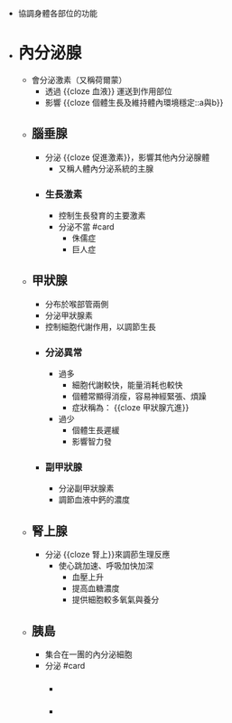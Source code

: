 - 協調身體各部位的功能
- # 內分泌腺
	- 會分泌激素（又稱荷爾蒙）
		- 透過 {{cloze 血液}} 運送到作用部位
		- 影響 {{cloze 個體生長及維持體內環境穩定::a與b}}
	- ## 腦垂腺
		- 分泌 {{cloze 促進激素}}，影響其他內分泌腺體
			- 又稱人體內分泌系統的主腺
		- ### 生長激素
			- 控制生長發育的主要激素
			- 分泌不當 #card
				- 侏儒症
				- 巨人症
	- ## 甲狀腺
		- 分布於喉部管兩側
		- 分泌甲狀腺素
		- 控制細胞代謝作用，以調節生長
		- ### 分泌異常
			- 過多
				- 細胞代謝較快，能量消耗也較快
				- 個體常顯得消瘦，容易神經緊張、煩躁
				- 症狀稱為： {{cloze 甲狀腺亢進}}
			- 過少
				- 個體生長遲緩
				- 影響智力發
		- ### 副甲狀腺
			- 分泌副甲狀腺素
			- 調節血液中鈣的濃度
	- ## 腎上腺
		- 分泌 {{cloze 腎上}}來調莭生理反應
			- 使心跳加速、呼吸加快加深
				- 血壓上升
				- 提高血糖濃度
				- 提供細胞較多氧氣與養分
	- ## 胰島
		- 集合在一團的內分泌細胞
		- 分泌 #card
			- ###
			-